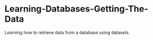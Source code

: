 # Learning-Databases-Getting-The-Data
Learning how to retrieve data from a database using datasets.
